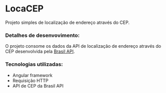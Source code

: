 # LocaCEP

Projeto simples de localização de endereço através do CEP. 

### Detalhes de desenvovimento:

O projeto consome os dados da API de localização de endereço através do CEP desenvolvida pela [Brasil API](https://brasilapi.com.br/).

### Tecnologias utilizadas:
- Angular framework
- Requisição HTTP
- API de CEP da Brasil API